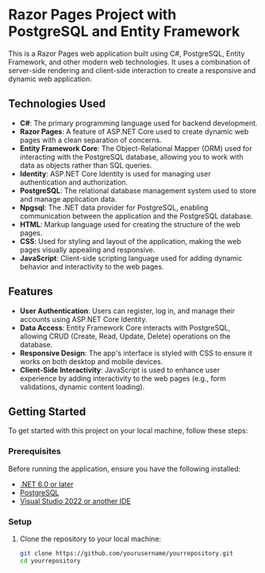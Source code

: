 # Razor Pages Project with PostgreSQL and Entity Framework

This is a Razor Pages web application built using C#, PostgreSQL, Entity Framework, and other modern web technologies. It uses a combination of server-side rendering and client-side interaction to create a responsive and dynamic web application.

## Technologies Used

- **C#**: The primary programming language used for backend development.
- **Razor Pages**: A feature of ASP.NET Core used to create dynamic web pages with a clean separation of concerns.
- **Entity Framework Core**: The Object-Relational Mapper (ORM) used for interacting with the PostgreSQL database, allowing you to work with data as objects rather than SQL queries.
- **Identity**: ASP.NET Core Identity is used for managing user authentication and authorization.
- **PostgreSQL**: The relational database management system used to store and manage application data.
- **Npgsql**: The .NET data provider for PostgreSQL, enabling communication between the application and the PostgreSQL database.
- **HTML**: Markup language used for creating the structure of the web pages.
- **CSS**: Used for styling and layout of the application, making the web pages visually appealing and responsive.
- **JavaScript**: Client-side scripting language used for adding dynamic behavior and interactivity to the web pages.

## Features

- **User Authentication**: Users can register, log in, and manage their accounts using ASP.NET Core Identity.
- **Data Access**: Entity Framework Core interacts with PostgreSQL, allowing CRUD (Create, Read, Update, Delete) operations on the database.
- **Responsive Design**: The app's interface is styled with CSS to ensure it works on both desktop and mobile devices.
- **Client-Side Interactivity**: JavaScript is used to enhance user experience by adding interactivity to the web pages (e.g., form validations, dynamic content loading).

## Getting Started

To get started with this project on your local machine, follow these steps:

### Prerequisites

Before running the application, ensure you have the following installed:
- [.NET 6.0 or later](https://dotnet.microsoft.com/download/dotnet)
- [PostgreSQL](https://www.postgresql.org/download/)
- [Visual Studio 2022 or another IDE](https://visualstudio.microsoft.com/)

### Setup

1. Clone the repository to your local machine:
   ```bash
   git clone https://github.com/yourusername/yourrepository.git
   cd yourrepository
